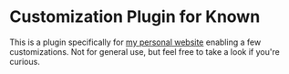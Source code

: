 # Customization Plugin for Known

This is a plugin specifically for [my personal website](https://cleverdevil.io)
enabling a few customizations. Not for general use, but feel free to take a
look if you're curious.
